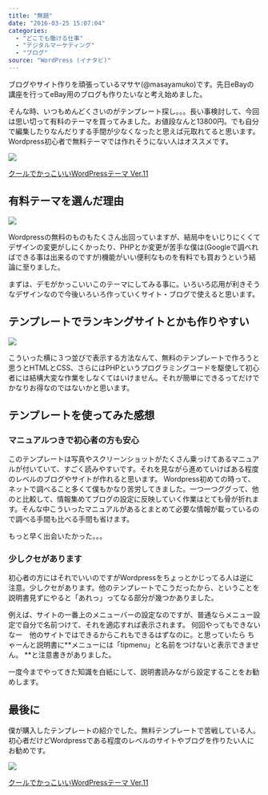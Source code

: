 ```yaml
---
title: "無題"
date: "2016-03-25 15:07:04"
categories:
  - "どこでも働ける仕事"
  - "デジタルマーケティング"
  - "ブログ"
source: "WordPress (イナタビ)"
---
```


ブログやサイト作りを頑張っているマサヤ(@masayamuko)です。先日eBayの講座を行ってeBay用のブログも作りたいなと考え始めました。

そんな時、いつもめんどくさいのがテンプレート探し。。。長い事検討して、今回は思い切って有料のテーマを買ってみました。お値段なんと13800円。でも自分で編集したりなんだりする手間が少なくなったと思えば元取れてると思います。Wordpress初心者で無料テーマでは作れそうにない人はオススメです。

![](https://masayamuko.com/wp/wp-content/uploads/2016/03/スクリーンショット-2016-03-25-14.41.59-300x190.png)

[クールでかっこいいWordPressテーマ Ver.11](http://www.af-partner.biz/h27-v11/infotop/)

## 有料テーマを選んだ理由
![](https://masayamuko.com/wp/wp-content/uploads/2016/03/スクリーンショット-2016-03-25-14.41.59.png)

Wordpressの無料のものもたくさん出回っていますが、結局中をいじりにくくてデザインの変更がしにくかったり、PHPとか変更が苦手な僕は(Googleで調べればできる事は出来るのですが)機能がいい便利なものを有料でも買おうという結論に至りました。

まずは、デモがかっこいいこのテーマにしてみる事に。いろいろ応用が利きそうなデザインなので今後いろいろ作っていくサイト・ブログで使えると思います。

## テンプレートでランキングサイトとかも作りやすい
![](https://masayamuko.com/wp/wp-content/uploads/2016/03/スクリーンショット-2016-03-25-14.43.12.png)

こういった横に３つ並びで表示する方法なんて、無料のテンプレートで作ろうと思うとHTMLとCSS、さらにはPHPというプログラミングコードを駆使して初心者には結構大変な作業をしなくてはいけません。それが簡単にできるってだけでかなりお得なのではないかと思います。

## テンプレートを使ってみた感想

### マニュアルつきで初心者の方も安心
このテンプレートは写真やスクリーンショットがたくさん乗っけてあるマニュアルが付いていて、すごく読みやすいです。それを見ながら進めていけばある程度のレベルのブログやサイトが作れると思います。
Wordpress初めての時って、ネットで調べること多くて僕もかなり苦労してきました。一つ一つググって、他のと比較して、情報集めてブログの設定に反映していく作業はとても骨が折れます。そんな中こういったマニュアルがあるとまとめて必要な情報が載っているので調べる手間も比べる手間も省けます。

もっと早く出会いたかった。。。

### 少しクセがあります
初心者の方にはそれでいいのですがWordpressをちょっとかじってる人は逆に注意。少しクセがあります。他のテンプレートでこうだったから、ということを説明書見ずにやると「あれっ」ってなる部分が幾つかありました。

例えば、サイトの一番上のメニューバーの設定なのですが、普通ならメニュー設定で自分で名前つけて、それを適応すれば表示されます。
何回やってもできないなー　他のサイトではできるからこれもできるはずなのに。と思っていたら
ちゃーんと説明書に**メニューには「tipmenu」と名前をつけないと表示できません。
**と注意書きがありました。

一度今までやってきた知識を白紙にして、説明書読みながら設定することをお勧めします。

## 最後に

僕が購入したテンプレートの紹介でした。無料テンプレートで苦戦している人。初心者だけどWordpressである程度のレベルのサイトやブログを作りたい人にお勧めです。

![](https://masayamuko.com/wp/wp-content/uploads/2016/03/スクリーンショット-2016-03-25-14.41.59-300x190.png)

[クールでかっこいいWordPressテーマ Ver.11](http://www.af-partner.biz/h27-v11/infotop/)